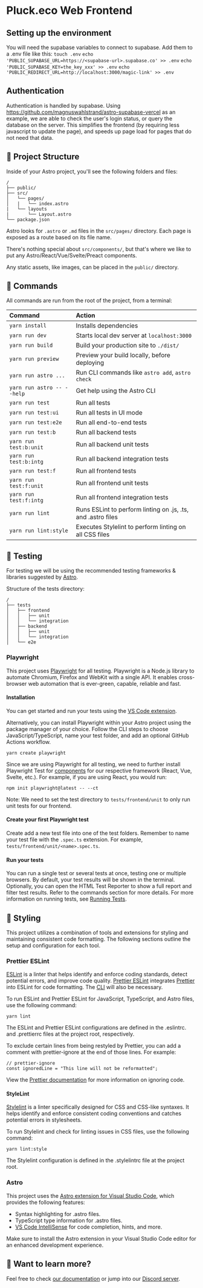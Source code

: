 # Pluck.eco Web Frontend

## Setting up the environment

You will need the supabase variables to connect to supabase. Add them to a .env file like this:
`touch .env`
`echo 'PUBLIC_SUPABASE_URL=https://<supabase-url>.supabase.co' >> .env`
`echo 'PUBLIC_SUPABASE_KEY=the_key_xxx' >> .env`
`echo 'PUBLIC_REDIRECT_URL=http://localhost:3000/magic-link' >> .env`

## Authentication

Authentication is handled by supabase. Using <https://github.com/magnuswahlstrand/astro-supabase-vercel> as an example, we are able to check the user's login status, or query the database on the server.
This simplifies the frontend (by requiring less javascript to update the page), and speeds up page load for pages that do not need that data.

## 🚀 Project Structure

Inside of your Astro project, you'll see the following folders and files:

```
/
├── public/
├── src/
│   └── pages/
│   |   └── index.astro
|   └── layouts
|       └── Layout.astro
└── package.json
```

Astro looks for `.astro` or `.md` files in the `src/pages/` directory. Each page is exposed as a route based on its file name.

There's nothing special about `src/components/`, but that's where we like to put any Astro/React/Vue/Svelte/Preact components.

Any static assets, like images, can be placed in the `public/` directory.

## 🧞 Commands

All commands are run from the root of the project, from a terminal:

| Command                    | Action                                                       |
| :------------------------- | :----------------------------------------------------------- |
| `yarn install`             | Installs dependencies                                        |
| `yarn run dev`             | Starts local dev server at `localhost:3000`                  |
| `yarn run build`           | Build your production site to `./dist/`                      |
| `yarn run preview`         | Preview your build locally, before deploying                 |
| `yarn run astro ...`       | Run CLI commands like `astro add`, `astro check`             |
| `yarn run astro -- --help` | Get help using the Astro CLI                                 |
| `yarn run test`            | Run all tests                                                |
| `yarn run test:ui`         | Run all tests in UI mode                                     |
| `yarn run test:e2e`        | Run all end-to-end tests                                     |
| `yarn run test:b`          | Run all backend tests                                        |
| `yarn run test:b:unit`     | Run all backend unit tests                                   |
| `yarn run test:b:intg`     | Run all backend integration tests                            |
| `yarn run test:f`          | Run all frontend tests                                       |
| `yarn run test:f:unit`     | Run all frontend unit tests                                  |
| `yarn run test:f:intg`     | Run all frontend integration tests                           |
| `yarn run lint`            | Runs ESLint to perform linting on .js, .ts, and .astro files |
| `yarn run lint:style`      | Executes Stylelint to perform linting on all CSS files       |

## 🧪 Testing

For testing we will be using the recommended testing frameworks & libraries suggested by [Astro](https://docs.astro.build/en/guides/testing/#playwright).

Structure of the tests directory:

```
/
├── tests
│   ├── frontend
│   │   ├── unit
│   │   └── integration
│   ├── backend
│   │   ├── unit
│   │   └── integration
│   └── e2e
```

### Playwright

This project uses [Playwright](https://playwright.dev/docs/intro) for all testing. Playwright is a Node.js library to automate Chromium, Firefox and WebKit with a single API. It enables cross-browser web automation that is ever-green, capable, reliable and fast.

#### Installation

You can get started and run your tests using the [VS Code extension](https://marketplace.visualstudio.com/items?itemName=ms-playwright.playwright).

Alternatively, you can install Playwright within your Astro project using the package manager of your choice. Follow the CLI steps to choose JavaScript/TypeScript, name your test folder, and add an optional GitHub Actions workflow.

```
yarn create playwright
```

Since we are using Playwright for all testing, we need to further install Playwright Test for [components](https://playwright.dev/docs/test-components) for our respective framework (React, Vue, Svelte, etc.). For example, if you are using React, you would run:

```
npm init playwright@latest -- --ct
```

Note: We need to set the test directory to `tests/frontend/unit` to only run unit tests for our frontend.

#### Create your first Playwright test

Create add a new test file into one of the test folders. Remember to name your test file with the `.spec.ts` extension. For example, `tests/frontend/unit/<name>.spec.ts`.

#### Run your tests

You can run a single test or several tests at once, testing one or multiple browsers. By default, your test results will be shown in the terminal. Optionally, you can open the HTML Test Reporter to show a full report and filter test results. Refer to the commands section
for more details. For more information on running tests, see [Running Tests](https://playwright.dev/docs/running-tests).

## 👠 Styling

This project utilizes a combination of tools and extensions for styling and maintaining consistent code formatting. The following sections outline the setup and configuration for each tool.

### Prettier ESLint

[ESLint](https://ota-meshi.github.io/eslint-plugin-astro/user-guide/?utm_source=coda&utm_medium=iframely) is a linter that helps identify and enforce coding standards, detect potential errors, and improve code quality. [Prettier ESLint](https://github.com/idahogurl/vs-code-prettier-eslint) integrates [Prettier](https://docs.astro.build/en/editor-setup/#prettier) into ESLint for code formatting. The [CLI](https://github.com/prettier/prettier-eslint-cli) will also be necessary.

To run ESLint and Prettier ESLint for JavaScript, TypeScript, and Astro files, use the following command:

```
yarn lint
```

The ESLint and Prettier ESLint configurations are defined in the .eslintrc. and .prettierrc files at the project root, respectively.

To exclude certain lines from being restyled by Prettier, you can add a comment with prettier-ignore at the end of those lines. For example:

```
// prettier-ignore
const ignoredLine = "This line will not be reformatted";
```

View the [Prettier documentation](https://prettier.io/docs/en/ignore.html) for more information on ignoring code.

#### StyleLint

[Stylelint](https://stylelint.io/user-guide/get-started/) is a linter specifically designed for CSS and CSS-like syntaxes. It helps identify and enforce consistent coding conventions and catches potential errors in stylesheets.

To run Stylelint and check for linting issues in CSS files, use the following command:

```
yarn lint:style
```

The Stylelint configuration is defined in the .stylelintrc file at the project root.

### Astro

This project uses the [Astro extension for Visual Studio Code](https://docs.astro.build/en/editor-setup/#vs-code), which provides the following features:

- Syntax highlighting for .astro files.
- TypeScript type information for .astro files.
- [VS Code IntelliSense](https://code.visualstudio.com/docs/editor/intellisense) for code completion, hints, and more.

Make sure to install the Astro extension in your Visual Studio Code editor for an enhanced development experience.

## 👀 Want to learn more?

Feel free to check [our documentation](https://docs.astro.build) or jump into our [Discord server](https://astro.build/chat).
